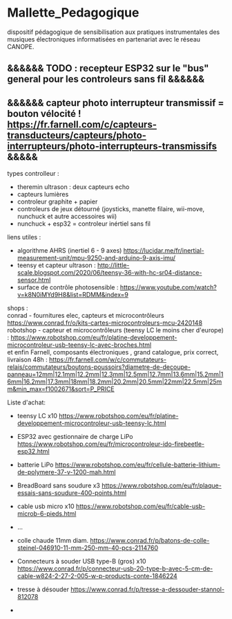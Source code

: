 # Mallette_Pedagogique
dispositif pédagogique de sensibilisation aux pratiques instrumentales des musiques électroniques informatisées en partenariat avec le réseau CANOPE.
  
  &&&&&& TODO : recepteur ESP32 sur le "bus" general pour les controleurs sans fil &&&&&&  
  - 
  &&&&&& capteur photo interrupteur transmissif = bouton vélocité ! https://fr.farnell.com/c/capteurs-transducteurs/capteurs/photo-interrupteurs/photo-interrupteurs-transmissifs &&&&&  
  -  
  
types controlleur :  
- theremin ultrason : deux capteurs echo  
- capteurs lumières  
- controleur graphite + papier  
- controleurs de jeux détourné (joysticks, manette filaire, wii-move, nunchuck et autre accessoires wii)  
- nunchuck + esp32 = controleur inértiel sans fil
 
liens utiles :  
- algorithme AHRS (inertiel 6 - 9 axes) https://lucidar.me/fr/inertial-measurement-unit/mpu-9250-and-arduino-9-axis-imu/  
- teensy et capteur ultrason : http://little-scale.blogspot.com/2020/06/teensy-36-with-hc-sr04-distance-sensor.html  
- surface de contrôle photosensible : https://www.youtube.com/watch?v=k8N0iMYd9H8&list=RDMM&index=9  
  
  
shops :  
conrad - fournitures elec, capteurs et microcontrôleurs https://www.conrad.fr/o/kits-cartes-microcontroleurs-mcu-2420148  
robotshop - capteur et microcontrôleurs (teensy LC le moins cher d'europe) : https://www.robotshop.com/eu/fr/platine-developpement-microcontroleur-usb-teensy-lc-avec-broches.html  
et enfin Farnell, composants électroniques , grand catalogue,  prix correct, livraison 48h : https://fr.farnell.com/w/c/commutateurs-relais/commutateurs/boutons-poussoirs?diametre-de-decoupe-panneau=12mm|12.1mm|12.2mm|12.3mm|12.5mm|12.7mm|13.6mm|15.2mm|16mm|16.2mm|17.3mm|18mm|18.2mm|20.2mm|20.5mm|22mm|22.5mm|25mm&min_max=f1002671&sort=P_PRICE  
  
  
Liste d'achat:   
- teensy LC x10 https://www.robotshop.com/eu/fr/platine-developpement-microcontroleur-usb-teensy-lc.html  

- ESP32 avec gestionnaire de charge LiPo https://www.robotshop.com/eu/fr/microcontroleur-ido-firebeetle-esp32.html   
- batterie LiPo  https://www.robotshop.com/eu/fr/cellule-batterie-lithium-de-polymere-37-v-1200-mah.html  
- BreadBoard sans soudure x3 https://www.robotshop.com/eu/fr/plaque-essais-sans-soudure-400-points.html  
- cable usb micro x10 https://www.robotshop.com/eu/fr/cable-usb-microb-6-pieds.html  
- ...  
- colle chaude 11mm diam. https://www.conrad.fr/p/batons-de-colle-steinel-046910-11-mm-250-mm-40-pcs-2114760    
- Connecteurs à souder USB type-B (gros) x10 https://www.conrad.fr/p/connecteur-usb-20-type-b-avec-5-cm-de-cable-w824-2-27-2-005-w-p-products-conte-1846224 
- tresse à désouder https://www.conrad.fr/p/tresse-a-dessouder-stannol-812078  
- 
